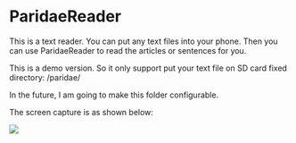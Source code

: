 # ParidaeReader
This is a text reader. You can put any text files into your phone. Then you can use ParidaeReader to read the articles or sentences for you.

This is a demo version. So it only support put your text file on SD card fixed directory: /paridae/

In the future, I am going to make this folder configurable.

The screen capture is as shown below:

![](https://github.com/hongweibai/LOFC2FlightPanel/blob/master/image/demo.jpg)